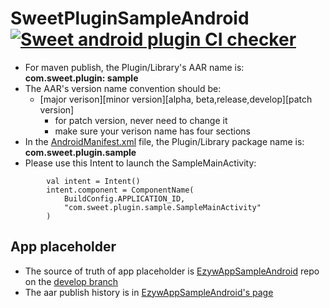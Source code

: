 # SweetPluginSampleAndroid [![Sweet android plugin CI checker](https://github.com/randytang2021/SweetPluginSampleAndroid/actions/workflows/sweet_android_plugin_checker.yml/badge.svg)](https://github.com/randytang2021/SweetPluginSampleAndroid/actions/workflows/sweet_android_plugin_checker.yml)

- For maven publish, the Plugin/Library's AAR name is: **com.sweet.plugin: sample**
- The AAR's version name convention should be:
    * [major verison][minor version][alpha, beta,release,develop][patch version]
         + for patch version, never need to change it
         + make sure your verison name has four sections
- In the [AndroidManifest.xml](src/main/AndroidManifest.xml) file, the Plugin/Library package name is: **com.sweet.plugin.sample**
- Please use this Intent to launch the SampleMainActivity:
```
        val intent = Intent()
        intent.component = ComponentName(
            BuildConfig.APPLICATION_ID,
            "com.sweet.plugin.sample.SampleMainActivity"
        )
```
## App placeholder
- The source of truth of app placeholder is [EzywAppSampleAndroid](https://github.com/randytang2021/EzywAppSampleAndroid) repo on the [develop branch](https://github.com/randytang2021/EzywAppSampleAndroid/tree/develop)
- The aar publish history is in [EzywAppSampleAndroid's page](https://randytang2021.github.io/EzywAppSampleAndroid/)
